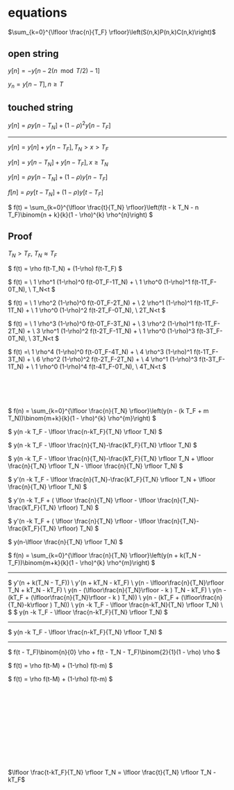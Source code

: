 # equations

$\sum_{k=0}^{\lfloor \frac{n}{T_F} \rfloor}\left(S(n,k)P(n,k)C(n,k)\right)$

## open string

$y[n] = -y[n - 2(n \mod T/2) - 1]$

$y_n = y[n-T], n \geq T$

## touched string

$y[n] = \rho y[n-T_N] + (1-\rho)^2 y[n-T_F]$

---

$y[n] = y[n] + y[n-T_F], T_N > x > T_F$

$y[n] = y[n-T_N] + y[n-T_F], x \geq T_N$

$y[n] = \rho y[n-T_N] + (1-\rho) y[n-T_F]$

$f[n] = \rho y[t-T_N] + (1-\rho) y[t-T_F]$

$
f(t) = \sum_{k=0}^{\lfloor \frac{t}{T_N} \rfloor}\left(f(t - k T_N - n T_F)\binom{n + k}{k}(1 - \rho)^{k} \rho^{n}\right)
$

## Proof

$T_N > T_F$, $T_N \approx T_F$

$
f(t) = \rho f(t-T_N) + (1-\rho) f(t-T_F)
$

$
f(t) = \\
  1 \rho^1 (1-\rho)^0 f(t-0T_F-1T_N) + \\
  1 \rho^0 (1-\rho)^1 f(t-1T_F-0T_N), \\
  T_N<t
$

$
f(t) = \\
  1 \rho^2 (1-\rho)^0 f(t-0T_F-2T_N) + \\
  2 \rho^1 (1-\rho)^1 f(t-1T_F-1T_N) + \\
  1 \rho^0 (1-\rho)^2 f(t-2T_F-0T_N), \\
	2T_N<t
$

$
f(t) = \\
  1 \rho^3 (1-\rho)^0 f(t-0T_F-3T_N) + \\
  3 \rho^2 (1-\rho)^1 f(t-1T_F-2T_N) + \\
  3 \rho^1 (1-\rho)^2 f(t-2T_F-1T_N) + \\
  1 \rho^0 (1-\rho)^3 f(t-3T_F-0T_N), \\
	3T_N<t
$

$
f(t) =\\
  1 \rho^4 (1-\rho)^0 f(t-0T_F-4T_N) + \\
  4 \rho^3 (1-\rho)^1 f(t-1T_F-3T_N) + \\
  6 \rho^2 (1-\rho)^2 f(t-2T_F-2T_N) + \\
  4 \rho^1 (1-\rho)^3 f(t-3T_F-1T_N) + \\
  1 \rho^0 (1-\rho)^4 f(t-4T_F-0T_N), \\
	4T_N<t
$
<br/>
<br/>
<br/>
<br/>
<br/>
<br/>
$
f(n) = \sum_{k=0}^{\lfloor \frac{n}{T_N} \rfloor}\left(y(n - (k T_F + m T_N))\binom{m+k}{k}(1 - \rho)^{k} \rho^{m}\right)
$

$
y(n -k T_F - \lfloor \frac{n-kT_F}{T_N} \rfloor T_N)
$

$
y(n -k T_F - \lfloor \frac{n}{T_N}-\frac{kT_F}{T_N} \rfloor T_N)
$

$
y(n -k T_F - \lfloor \frac{n}{T_N}-\frac{kT_F}{T_N} \rfloor T_N + \lfloor \frac{n}{T_N} \rfloor T_N - \lfloor \frac{n}{T_N} \rfloor T_N)
$

$
y'(n -k T_F - \lfloor \frac{n}{T_N}-\frac{kT_F}{T_N} \rfloor T_N + \lfloor \frac{n}{T_N} \rfloor T_N)
$

$
y'(n -k T_F + ( \lfloor \frac{n}{T_N} \rfloor - \lfloor \frac{n}{T_N}-\frac{kT_F}{T_N} \rfloor) T_N)
$

$
y'(n -k T_F + ( \lfloor \frac{n}{T_N} \rfloor - \lfloor \frac{n}{T_N}-\frac{kT_F}{T_N} \rfloor) T_N)
$

$
y(n-\lfloor \frac{n}{T_N} \rfloor T_N)
$

$
f(n) = \sum_{k=0}^{\lfloor \frac{n}{T_N} \rfloor}\left(y(n + k(T_N - T_F))\binom{m+k}{k}(1 - \rho)^{k} \rho^{m}\right)
$

---

$
y'(n + k(T_N - T_F)) \\
y'(n + kT_N - kT_F) \\
y(n - \lfloor\frac{n}{T_N}\rfloor T_N + kT_N - kT_F) \\
y(n - (\lfloor\frac{n}{T_N}\rfloor - k ) T_N - kT_F) \\
y(n - (kT_F + (\lfloor\frac{n}{T_N}\rfloor - k ) T_N)) \\
y(n - (kT_F + (\lfloor\frac{n}{T_N}-k\rfloor ) T_N)) \\
y(n -k T_F - \lfloor \frac{n-kT_Ν}{T_N} \rfloor T_N) \\
$
$
y(n -k T_F - \lfloor \frac{n-kT_F}{T_N} \rfloor T_N)
$

---

$
y(n -k T_F - \lfloor \frac{n-kT_F}{T_N} \rfloor T_N)
$

---

$
f(t - T_F)\binom{n}{0} \rho +
f(t - T_N - T_F)\binom{2}{1}(1 - \rho) \rho
$

$
f(t) = \rho f(t-M) + (1-\rho) f(t-m)
$

$
f(t) = \rho f(t-M) + (1-\rho) f(t-m)
$

<br/>
<br/>
<br/>
<br/>
<br/>
<br/>
<br/>
<br/>
<br/>
<br/>

$\lfloor \frac{t-kT_F}{T_N} \rfloor T_N = \lfloor \frac{t}{T_N} \rfloor T_N - kT_F$